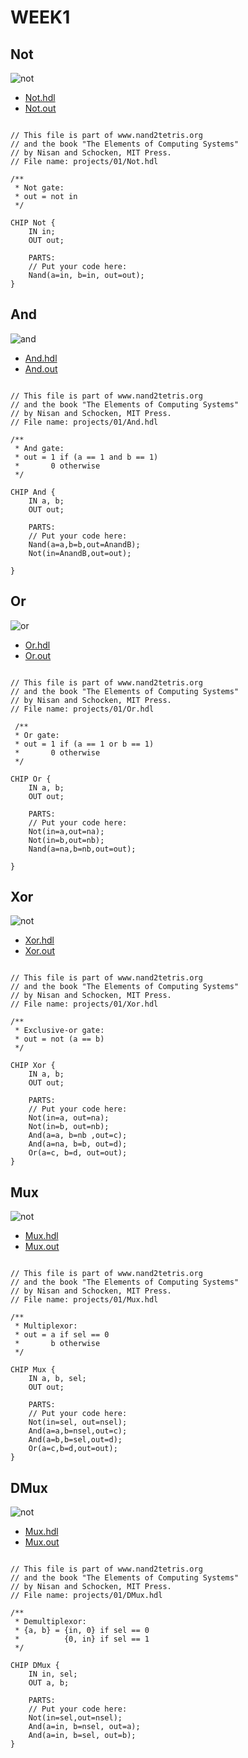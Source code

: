 # WEEK1
## Not
![not](https://github.com/mark456tung/co109a/blob/master/picture/not.png)

* [Not.hdl](https://github.com/mark456tung/co109a/blob/master/01/Not.hdl)
* [Not.out](https://github.com/mark456tung/co109a/blob/master/01/Not.out)
<pre><code>
// This file is part of www.nand2tetris.org
// and the book "The Elements of Computing Systems"
// by Nisan and Schocken, MIT Press.
// File name: projects/01/Not.hdl

/**
 * Not gate:
 * out = not in
 */

CHIP Not {
    IN in;
    OUT out;

    PARTS:
    // Put your code here:
    Nand(a=in, b=in, out=out);
}
</code></pre>
## And
![and](https://github.com/mark456tung/co109a/blob/master/picture/and.png)

* [And.hdl](https://github.com/mark456tung/co109a/blob/master/01/And.hdl)
* [And.out](https://github.com/mark456tung/co109a/blob/master/01/And.out)
<pre><code>
// This file is part of www.nand2tetris.org
// and the book "The Elements of Computing Systems"
// by Nisan and Schocken, MIT Press.
// File name: projects/01/And.hdl

/**
 * And gate: 
 * out = 1 if (a == 1 and b == 1)
 *       0 otherwise
 */

CHIP And {
    IN a, b;
    OUT out;

    PARTS:
    // Put your code here:
    Nand(a=a,b=b,out=AnandB);
    Not(in=AnandB,out=out);

}
</code></pre>
## Or
![or](https://github.com/mark456tung/co109a/blob/master/picture/or.png)

* [Or.hdl](https://github.com/mark456tung/co109a/blob/master/01/Or.hdl)
* [Or.out](https://github.com/mark456tung/co109a/blob/master/01/Or.out)
<pre><code>
// This file is part of www.nand2tetris.org
// and the book "The Elements of Computing Systems"
// by Nisan and Schocken, MIT Press.
// File name: projects/01/Or.hdl

 /**
 * Or gate:
 * out = 1 if (a == 1 or b == 1)
 *       0 otherwise
 */

CHIP Or {
    IN a, b;
    OUT out;

    PARTS:
    // Put your code here:
    Not(in=a,out=na);
    Not(in=b,out=nb);
    Nand(a=na,b=nb,out=out);

}
</code></pre>

## Xor
![not](https://github.com/mark456tung/co109a/blob/master/picture/xor.png)
* [Xor.hdl](https://github.com/mark456tung/co109a/blob/master/01/Xor.hdl)
* [Xor.out](https://github.com/mark456tung/co109a/blob/master/01/Xor.out)
<pre><code>
// This file is part of www.nand2tetris.org
// and the book "The Elements of Computing Systems"
// by Nisan and Schocken, MIT Press.
// File name: projects/01/Xor.hdl

/**
 * Exclusive-or gate:
 * out = not (a == b)
 */

CHIP Xor {
    IN a, b;
    OUT out;

    PARTS:
    // Put your code here:
    Not(in=a, out=na);
    Not(in=b, out=nb);
    And(a=a, b=nb ,out=c);
    And(a=na, b=b, out=d);
    Or(a=c, b=d, out=out); 
}
</code></pre>
## Mux
![not](https://github.com/mark456tung/co109a/blob/master/picture/mux.png)
* [Mux.hdl](https://github.com/mark456tung/co109a/blob/master/01/Mux.hdl)
* [Mux.out](https://github.com/mark456tung/co109a/blob/master/01/Mux.out)
<pre><code>
// This file is part of www.nand2tetris.org
// and the book "The Elements of Computing Systems"
// by Nisan and Schocken, MIT Press.
// File name: projects/01/Mux.hdl

/** 
 * Multiplexor:
 * out = a if sel == 0
 *       b otherwise
 */

CHIP Mux {
    IN a, b, sel;
    OUT out;

    PARTS:
    // Put your code here:
    Not(in=sel, out=nsel);
    And(a=a,b=nsel,out=c);
    And(a=b,b=sel,out=d);
    Or(a=c,b=d,out=out);
}
</code></pre>
## DMux
![not](https://github.com/mark456tung/co109a/blob/master/picture.dmux.png)
* [Mux.hdl](https://github.com/mark456tung/co109a/blob/master/01/Mux.hdl)
* [Mux.out](https://github.com/mark456tung/co109a/blob/master/01/Mux.out)
<pre><code>
// This file is part of www.nand2tetris.org
// and the book "The Elements of Computing Systems"
// by Nisan and Schocken, MIT Press.
// File name: projects/01/DMux.hdl

/**
 * Demultiplexor:
 * {a, b} = {in, 0} if sel == 0
 *          {0, in} if sel == 1
 */

CHIP DMux {
    IN in, sel;
    OUT a, b;

    PARTS:
    // Put your code here:
    Not(in=sel,out=nsel);
    And(a=in, b=nsel, out=a);
    And(a=in, b=sel, out=b);
}
</code></pre>



